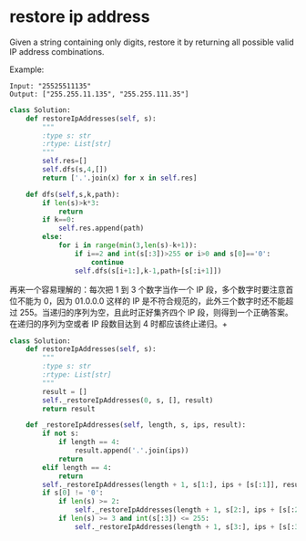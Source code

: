 # restore ip address

Given a string containing only digits, restore it by returning all possible valid IP address combinations.

Example:

```
Input: "25525511135"
Output: ["255.255.11.135", "255.255.111.35"]
```

```python
class Solution:
    def restoreIpAddresses(self, s):
        """
        :type s: str
        :rtype: List[str]
        """
        self.res=[]
        self.dfs(s,4,[])
        return ['.'.join(x) for x in self.res]

    def dfs(self,s,k,path):
        if len(s)>k*3:
            return
        if k==0:
            self.res.append(path)
        else:
            for i in range(min(3,len(s)-k+1)):
                if i==2 and int(s[:3])>255 or i>0 and s[0]=='0':
                    continue
                self.dfs(s[i+1:],k-1,path+[s[:i+1]])
```

再来一个容易理解的：每次把 1 到 3 个数字当作一个 IP 段，多个数字时要注意首位不能为 0，因为 01.0.0.0 这样的 IP 是不符合规范的，此外三个数字时还不能超过 255。当递归的序列为空，且此时正好集齐四个 IP 段，则得到一个正确答案。在递归的序列为空或者 IP 段数目达到 4 时都应该终止递归。+

```python
class Solution:
    def restoreIpAddresses(self, s):
        """
        :type s: str
        :rtype: List[str]
        """
        result = []
        self._restoreIpAddresses(0, s, [], result)
        return result

    def _restoreIpAddresses(self, length, s, ips, result):
        if not s:
            if length == 4:
                result.append('.'.join(ips))
            return
        elif length == 4:
            return
        self._restoreIpAddresses(length + 1, s[1:], ips + [s[:1]], result)
        if s[0] != '0':
            if len(s) >= 2:
                self._restoreIpAddresses(length + 1, s[2:], ips + [s[:2]], result)
            if len(s) >= 3 and int(s[:3]) <= 255:
                self._restoreIpAddresses(length + 1, s[3:], ips + [s[:3]], result)
```
